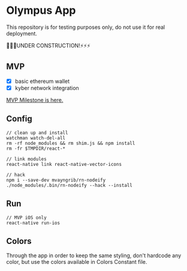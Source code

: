 # Olympus App

This repository is for testing purposes only, do not use it for real deployment.

🔨🔨🔨UNDER CONSTRUCTION!⚡️⚡️⚡️

## MVP

- [x] basic ethereum wallet
- [x] kyber network integration

[MVP Milestone is here.](https://github.com/Olympus-Labs/OlympusApp/milestone/1)

## Config

```shell
// clean up and install
watchman watch-del-all
rm -rf node_modules && rm shim.js && npm install
rm -fr $TMPDIR/react-*

// link modules
react-native link react-native-vector-icons

// hack
npm i --save-dev mvayngrib/rn-nodeify
./node_modules/.bin/rn-nodeify --hack --install
```

## Run

```shell
// MVP iOS only
react-native run-ios
```


## Colors

Through the app in order to keep the same styling, don't hardcode any color, but use the colors
available in Colors Constant file.
